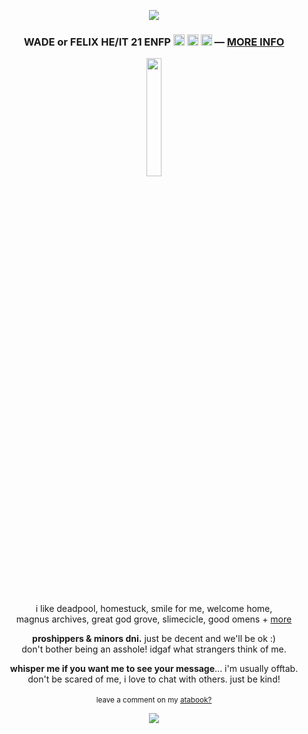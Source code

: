 <p align="center"><img src="https://files.catbox.moe/nc6dxf.png"></p>
<h3 p align="center">WADE or FELIX HE/IT 21 ENFP <img src="https://files.catbox.moe/lyogii.png" height="18px"> <img src="https://files.catbox.moe/od5klh.png" height="18px"> <img src="https://files.catbox.moe/ixdzy3.png" height="18px"> ― <a href="https://funny.straw.page/">MORE INFO</a></h3>
<p align="center"><img src="https://files.catbox.moe/n00qlm.gif" width="22%"></p>
<p align="center">
i like deadpool, homestuck, smile for me, welcome home, 
<br>magnus archives, great god grove, slimecicle, good omens + <a href="https://rentry.co/-spiderman">more</a>
<br>
</p>
<p align="center">
<b>proshippers & minors dni.</b> just be decent and we'll be ok :)
<br>don't bother being an asshole! idgaf what strangers think of me.</p>
<p align="center"><b>whisper me if you want me to see your message</b>... i'm usually offtab.
<br>don't be scared of me, i love to chat with others. just be kind!</p>
<p align="center"><sub><img src="https://files.catbox.moe/pg3wz0.gif" height="15px"> leave a comment on my <a href="https://deadpool.atabook.org/">atabook?</a> <img src="https://files.catbox.moe/pg3wz0.gif" height="15px"></sub></p>
<p align="center"><img src="https://files.catbox.moe/cz1l06.png"></p>
